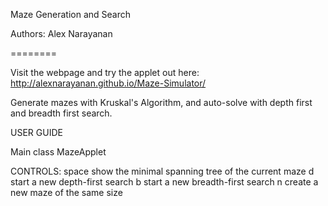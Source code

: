 Maze Generation and Search

Authors: Alex Narayanan

========

Visit the webpage and try the applet out here: http://alexnarayanan.github.io/Maze-Simulator/

Generate mazes with Kruskal's Algorithm, and auto-solve with depth first and breadth first search.

USER GUIDE

Main class MazeApplet

CONTROLS:
space           show the minimal spanning tree of the current maze
d               start a new depth-first search
b               start a new breadth-first search
n               create a new maze of the same size

